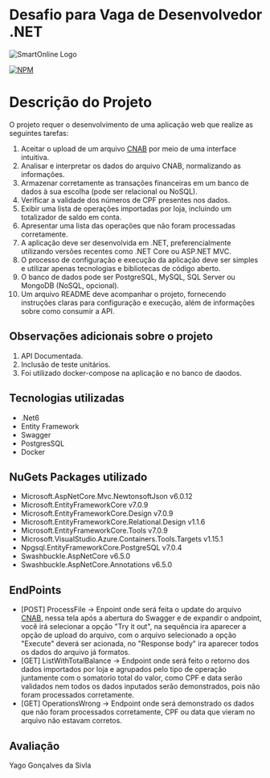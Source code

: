 # Desafio para Vaga de Desenvolvedor .NET
![SmartOnline Logo](https://www.smartonline.app/logo.a3cd84b4d14610f7.png)

[![NPM](https://img.shields.io/npm/l/react)](https://github.com/YGSilva/Iniflex/blob/master/LICENCE) 

# Descrição do Projeto

O projeto requer o desenvolvimento de uma aplicação web que realize as seguintes tarefas:

1. Aceitar o upload de um arquivo [CNAB](https://github.com/YGSilva/smartOnlineDesafio/blob/master/CNAB.txt) por meio de uma interface intuitiva.
2. Analisar e interpretar os dados do arquivo CNAB, normalizando as informações.
3. Armazenar corretamente as transações financeiras em um banco de dados à sua escolha (pode ser relacional ou NoSQL).
4. Verificar a validade dos números de CPF presentes nos dados.
5. Exibir uma lista de operações importadas por loja, incluindo um totalizador de saldo em conta.
6. Apresentar uma lista das operações que não foram processadas corretamente.
7. A aplicação deve ser desenvolvida em .NET, preferencialmente utilizando versões recentes como .NET Core ou ASP.NET MVC.
8. O processo de configuração e execução da aplicação deve ser simples e utilizar apenas tecnologias e bibliotecas de código aberto.
9. O banco de dados pode ser PostgreSQL, MySQL, SQL Server ou MongoDB (NoSQL, opcional).
10. Um arquivo README deve acompanhar o projeto, fornecendo instruções claras para configuração e execução, além de informações sobre como consumir a API.

## Observações adicionais sobre o projeto

1. API Documentada.
2. Inclusão de teste unitários.
3. Foi utilizado docker-compose na aplicação e no banco de daodos.

## Tecnologias utilizadas
- .Net6
- Entity Framework
- Swagger
- PostgresSQL
- Docker

## NuGets Packages utilizado
- Microsoft.AspNetCore.Mvc.NewtonsoftJson v6.0.12
- Microsoft.EntityFrameworkCore v7.0.9
- Microsoft.EntityFrameworkCore.Design v7.0.9
- Microsoft.EntityFrameworkCore.Relational.Design v1.1.6
- Microsoft.EntityFrameworkCore.Tools v7.0.9
- Microsoft.VisualStudio.Azure.Containers.Tools.Targets v1.15.1
- Npgsql.EntityFrameworkCore.PostgreSQL v7.0.4
- Swashbuckle.AspNetCore v6.5.0
- Swashbuckle.AspNetCore.Annotations v6.5.0

## EndPoints
- [POST] ProcessFile -> Enpoint onde será feita o update do arquivo [CNAB](https://github.com/YGSilva/smartOnlineDesafio/blob/master/CNAB.txt), nessa tela após a abertura do Swagger e de expandir o andpoint, você irá selecionar a opção "Try it out", na sequência ira aparecer a opção de upload do arquivo, com o arquivo selecionado a opção "Execute" deverá ser acionada, no "Response body" ira aparecer todos os dados do arquivo já formatos.
- [GET] ListWithTotalBalance -> Endpoint onde será feito o retorno dos dados importados por loja e agrupados pelo tipo de operação juntamente com o somatorio total do valor, como CPF e data serão validados nem todos os dados inputados serão demonstrados, pois não foram processados corretamente.
- [GET] OperationsWrong -> Endpoint onde será demonstrado os dados que não foram processados corretamente, CPF ou data que vieram no arquivo não estavam corretos.

## Avaliação
Yago Gonçalves da Sivla